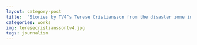 ```yaml
---
layout: category-post
title:  "Stories by TV4’s Terese Cristiansson from the disaster zone in Turkey"
categories: works
img: teresecristianssontv4.jpg
tags: journalism
---
```


